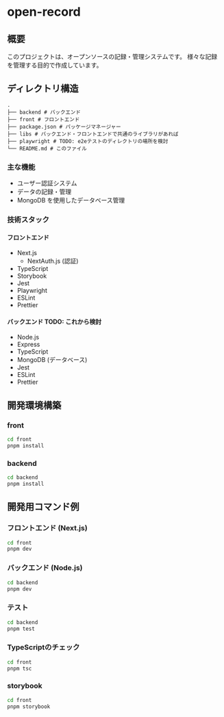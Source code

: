 # open-record

## 概要

このプロジェクトは、オープンソースの記録・管理システムです。
様々な記録を管理する目的で作成しています。

## ディレクトリ構造

```
.
├── backend # バックエンド
├── front # フロントエンド
├── package.json # パッケージマネージャー
├── libs # バックエンド・フロントエンドで共通のライブラリがあれば
├── playwright # TODO: e2eテストのディレクトリの場所を検討
└── README.md # このファイル
```

### 主な機能

- ユーザー認証システム
- データの記録・管理
- MongoDB を使用したデータベース管理

### 技術スタック

#### フロントエンド

- Next.js
  - NextAuth.js (認証)
- TypeScript
- Storybook
- Jest
- Playwright
- ESLint
- Prettier

#### バックエンド TODO: これから検討

- Node.js
- Express
- TypeScript
- MongoDB (データベース)
- Jest
- ESLint
- Prettier

## 開発環境構築

### front

```bash
cd front
pnpm install
```

### backend

```bash
cd backend
pnpm install
```

## 開発用コマンド例

### フロントエンド (Next.js)

```bash
cd front
pnpm dev
```

### バックエンド (Node.js)

```bash
cd backend
pnpm dev
```

### テスト

```bash
cd backend
pnpm test
```

### TypeScriptのチェック

```bash
cd front
pnpm tsc
```

### storybook

```bash
cd front
pnpm storybook
```
